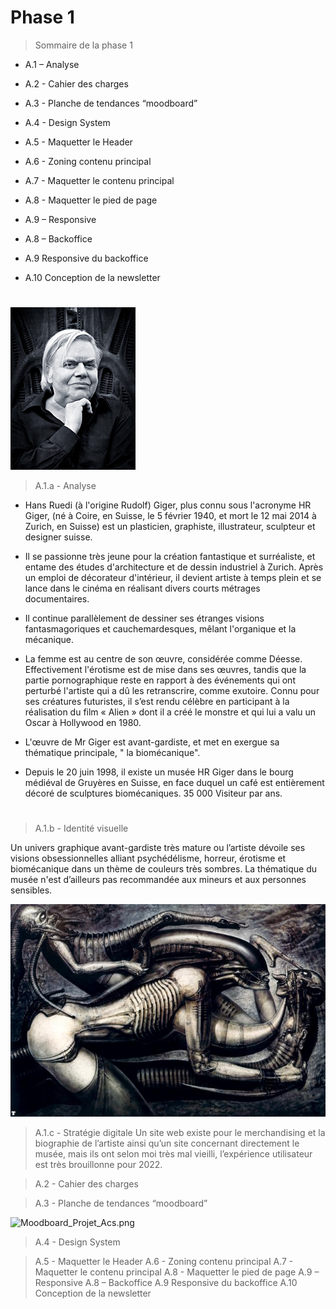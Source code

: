 # Phase 1
>Sommaire de la phase 1



- A.1 – Analyse

- A.2 - Cahier des charges

- A.3 - Planche de tendances “moodboard”

- A.4 - Design System

- A.5 - Maquetter le Header

- A.6 - Zoning contenu principal

- A.7 - Maquetter le contenu principal

- A.8 - Maquetter le pied de page

- A.9 – Responsive

- A.8 – Backoffice

- A.9 Responsive du backoffice 

- A.10 Conception de la newsletter 
#












![Giger_profile.jpg](/images_consignes/Giger_profile.jpg)

>A.1.a - Analyse

- Hans Ruedi (à l'origine Rudolf) Giger, plus connu sous l'acronyme HR Giger, (né à Coire, en Suisse, le 5 février 1940, et mort le 12 mai 2014 à Zurich, en Suisse) est un plasticien, graphiste, illustrateur, sculpteur et designer suisse.

- Il se passionne très jeune pour la création fantastique et surréaliste, et entame des études d'architecture et de dessin industriel à Zurich. 
Après un emploi de décorateur d'intérieur, il devient artiste à temps plein et se lance dans le cinéma en réalisant divers courts métrages documentaires. 
- Il continue parallèlement de dessiner ses étranges visions fantasmagoriques et cauchemardesques, mêlant l'organique et la mécanique. 
- La femme est au centre de son œuvre, considérée comme Déesse. Effectivement l'érotisme est de mise dans ses œuvres, tandis que la partie pornographique reste en rapport à des événements qui ont perturbé l'artiste qui a dû les retranscrire, comme exutoire. 
Connu pour ses créatures futuristes, il s’est rendu célèbre en participant à la réalisation du film « Alien » dont il a créé le monstre et qui lui a valu un Oscar à Hollywood en 1980.
- L'œuvre de Mr Giger est avant-gardiste, et met en exergue sa thématique principale, " la biomécanique".
- Depuis le 20 juin 1998, il existe un musée HR Giger dans le bourg médiéval de Gruyères en Suisse, en face duquel un café est entièrement décoré de sculptures biomécaniques. 35 000 Visiteur par ans.
#


>A.1.b - Identité visuelle

Un univers graphique avant-gardiste très mature ou l’artiste dévoile ses visions obsessionnelles alliant psychédélisme, horreur, érotisme et biomécanique dans un thème de couleurs très sombres.
La thématique du musée n'est d’ailleurs pas recommandée aux mineurs et aux personnes sensibles.

 ![giger_design.jpg](/images_consignes/giger_design.jpg)













>A.1.c - Stratégie digitale
Un site web existe pour le merchandising et la biographie de l’artiste ainsi qu’un site concernant directement le musée, mais ils ont selon moi très mal vieilli, l’expérience utilisateur est très brouillonne pour 2022.




























>A.2 - Cahier des charges

>A.3 - Planche de tendances “moodboard”

 ![Moodboard_Projet_Acs.png](/images_consignes/Moodboard_Projet_Acs.png)


>A.4 - Design System


>A.5 - Maquetter le Header
>A.6 - Zoning contenu principal
>A.7 - Maquetter le contenu principal
>A.8 - Maquetter le pied de page
>A.9 – Responsive
>A.8 – Backoffice
>A.9 Responsive du backoffice
>A.10 Conception de la newsletter


